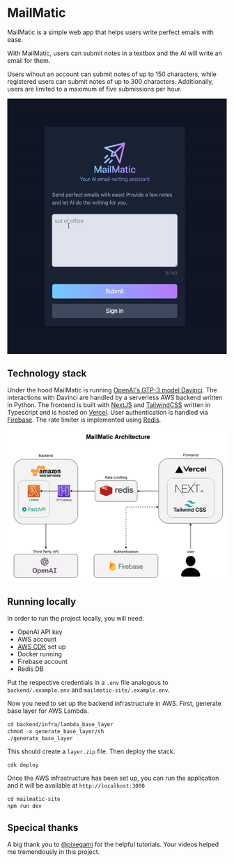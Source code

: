 # MailMatic

MailMatic is a simple web app that helps users write perfect emails with ease.

With MailMatic, users can submit notes in a textbox and the AI will write an email for them.

Users wihout an account can submit notes of up to 150 characters, while registered users can submit notes of up to 300 characters. Additionally, users are limited to a maximum of five submissions per hour.

![mailmatic-demo](./img/demo.gif)

## Technology stack

Under the hood MailMatic is running [OpenAI's GTP-3 model Davinci](https://beta.openai.com/docs/models/gpt-3). The interactions with Davinci are handled by a serverless AWS backend written in Python. The frontend is built with [NextJS](https://nextjs.org/) and [TailwindCSS](https://tailwindcss.com/) written in Typescript and is hosted on [Vercel](https://vercel.com/dashboard). User authentication is handled via [Firebase](https://firebase.google.com/). The rate limiter is implemented using [Redis](https://redis.com/).

![mailmatic-architecture](./img/mailmatic-architecture.png)

## Running locally

In order to run the project locally, you will need:

- OpenAI API key
- AWS account
- [AWS CDK](https://aws.amazon.com/cdk/) set up
- Docker running
- Firebase account
- Redis DB

Put the respective credentials in a `.env` file analogous to `backend/.example.env` and `mailmatic-site/.example.env`.

Now you need to set up the backend infrastructure in AWS. First, generate base layer for AWS Lambda.

```
cd backend/infra/lambda_base_layer
chmod -x generate_base_layer/sh
./generate_base_layer
```

This should create a `layer.zip` file. Then deploy the stack.

```
cdk deploy
```

Once the AWS infrastructure has been set up, you can run the application and it will be available at `http://localhost:3000`

```
cd mailmatic-site
npm run dev
```

## Specical thanks

A big thank you to [@pixegami](https://github.com/pixegami) for the helpful tutorials. Your videos helped me tremendously in this project.
